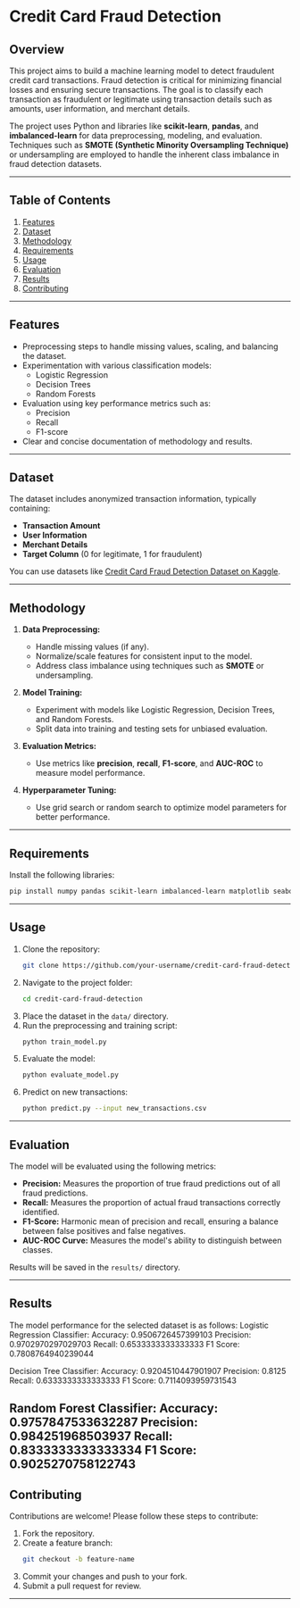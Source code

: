 # Credit Card Fraud Detection

## Overview
This project aims to build a machine learning model to detect fraudulent credit card transactions. Fraud detection is critical for minimizing financial losses and ensuring secure transactions. The goal is to classify each transaction as fraudulent or legitimate using transaction details such as amounts, user information, and merchant details.

The project uses Python and libraries like **scikit-learn**, **pandas**, and **imbalanced-learn** for data preprocessing, modeling, and evaluation. Techniques such as **SMOTE (Synthetic Minority Oversampling Technique)** or undersampling are employed to handle the inherent class imbalance in fraud detection datasets.

---

## Table of Contents
1. [Features](#features)
2. [Dataset](#dataset)
3. [Methodology](#methodology)
4. [Requirements](#requirements)
5. [Usage](#usage)
6. [Evaluation](#evaluation)
7. [Results](#results)
8. [Contributing](#contributing)

---

## Features
- Preprocessing steps to handle missing values, scaling, and balancing the dataset.
- Experimentation with various classification models:
  - Logistic Regression
  - Decision Trees
  - Random Forests
- Evaluation using key performance metrics such as:
  - Precision
  - Recall
  - F1-score
- Clear and concise documentation of methodology and results.

---

## Dataset
The dataset includes anonymized transaction information, typically containing:
- **Transaction Amount**
- **User Information**
- **Merchant Details**
- **Target Column** (0 for legitimate, 1 for fraudulent)

You can use datasets like [Credit Card Fraud Detection Dataset on Kaggle](https://www.kaggle.com/datasets/kartik2112/fraud-detection).

---

## Methodology
1. **Data Preprocessing:**
   - Handle missing values (if any).
   - Normalize/scale features for consistent input to the model.
   - Address class imbalance using techniques such as **SMOTE** or undersampling.

2. **Model Training:**
   - Experiment with models like Logistic Regression, Decision Trees, and Random Forests.
   - Split data into training and testing sets for unbiased evaluation.

3. **Evaluation Metrics:**
   - Use metrics like **precision**, **recall**, **F1-score**, and **AUC-ROC** to measure model performance.

4. **Hyperparameter Tuning:**
   - Use grid search or random search to optimize model parameters for better performance.

---

## Requirements
Install the following libraries:
```bash
pip install numpy pandas scikit-learn imbalanced-learn matplotlib seaborn
```

---

## Usage
1. Clone the repository:
   ```bash
   git clone https://github.com/your-username/credit-card-fraud-detection.git
   ```
2. Navigate to the project folder:
   ```bash
   cd credit-card-fraud-detection
   ```
3. Place the dataset in the `data/` directory.
4. Run the preprocessing and training script:
   ```bash
   python train_model.py
   ```
5. Evaluate the model:
   ```bash
   python evaluate_model.py
   ```
6. Predict on new transactions:
   ```bash
   python predict.py --input new_transactions.csv
   ```

---

## Evaluation
The model will be evaluated using the following metrics:
- **Precision:** Measures the proportion of true fraud predictions out of all fraud predictions.
- **Recall:** Measures the proportion of actual fraud transactions correctly identified.
- **F1-Score:** Harmonic mean of precision and recall, ensuring a balance between false positives and false negatives.
- **AUC-ROC Curve:** Measures the model's ability to distinguish between classes.

Results will be saved in the `results/` directory.

---

## Results
The model performance for the selected dataset is as follows:
Logistic Regression Classifier:
Accuracy: 0.9506726457399103
Precision: 0.9702970297029703
Recall: 0.6533333333333333
F1 Score: 0.7808764940239044

Decision Tree Classifier:
Accuracy: 0.9204510447901907
Precision: 0.8125
Recall: 0.6333333333333333
F1 Score: 0.7114093959731543

Random Forest Classifier:
Accuracy: 0.9757847533632287
Precision: 0.984251968503937
Recall: 0.8333333333333334
F1 Score: 0.9025270758122743
---

## Contributing
Contributions are welcome! Please follow these steps to contribute:
1. Fork the repository.
2. Create a feature branch:
   ```bash
   git checkout -b feature-name
   ```
3. Commit your changes and push to your fork.
4. Submit a pull request for review.

---
